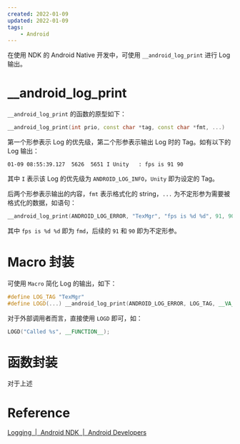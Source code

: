 ```yaml
---
created: 2022-01-09
updated: 2022-01-09
tags:
    - Android
---
```


在使用 NDK 的 Android Native 开发中，可使用 `__android_log_print` 进行 Log 输出。

# __android_log_print

`__android_log_print` 的函数的原型如下：
```cpp
__android_log_print(int prio, const char *tag, const char *fmt, ...)
```

第一个形参表示 Log 的优先级，第二个形参表示输出 Log 时的 Tag。如有以下的 Log 输出：
```text
01-09 08:55:39.127  5626  5651 I Unity   : fps is 91 90
```

其中 `I` 表示该 Log 的优先级为 `ANDROID_LOG_INFO`，`Unity` 即为设定的 Tag。

后两个形参表示输出的内容，`fmt` 表示格式化的 string，`...` 为不定形参为需要被格式化的数据，如语句：
```cpp
__android_log_print(ANDROID_LOG_ERROR, "TexMgr", "fps is %d %d", 91, 90);
```

其中 `fps is %d %d` 即为 `fmd`，后续的 `91` 和 `90` 即为不定形参。

# Macro 封装

可使用 `Macro` 简化 Log 的输出，如下：

```cpp
#define LOG_TAG "TexMgr"
#define LOGD(...) __android_log_print(ANDROID_LOG_ERROR, LOG_TAG, __VA_ARGS__)
```

对于外部调用者而言，直接使用 `LOGD` 即可，如：
```cpp
LOGD("Called %s", __FUNCTION__);
```

# 函数封装

对于上述

# Reference
[Logging  |  Android NDK  |  Android Developers](https://developer.android.com/ndk/reference/group/logging)